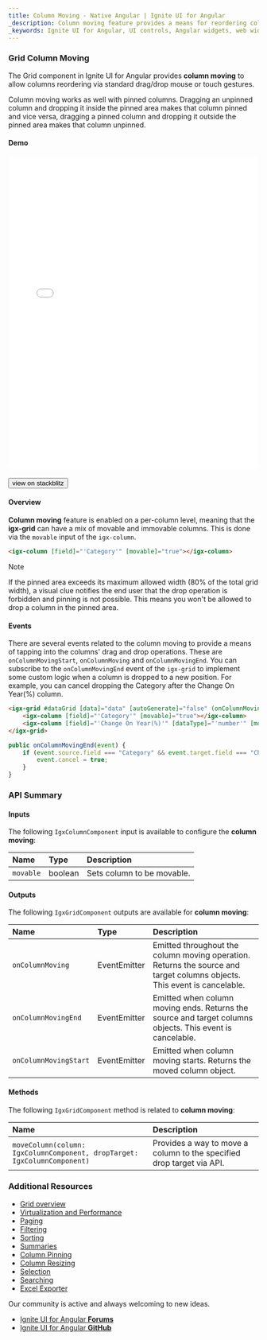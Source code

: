 ```yaml
---
title: Column Moving - Native Angular | Ignite UI for Angular
_description: Column moving feature provides a means for reordering columns interactively via a standard drag/drop mouse gesture.
_keywords: Ignite UI for Angular, UI controls, Angular widgets, web widgets, UI widgets, Angular, Native Angular Components Suite, Native Angular Controls, Native Angular Components Library, Angular Data Grid component, Angular Data Grid control, Native Angular Components, Angular Grid component, Angular Grid control, Angular High Performance Grid, Column Moving, Grid Column Moving, Angular Grid Column Moving, Angular column moving
---
```


### Grid Column Moving

The Grid component in Ignite UI for Angular provides **column moving** to allow columns reordering via standard drag/drop mouse or touch gestures.

Column moving works as well with pinned columns. Dragging an unpinned column and dropping it inside the pinned area makes that column pinned and vice versa, dragging a pinned column and dropping it outside the pinned area makes that column unpinned.

#### Demo

<div class="sample-container loading" style="height:630px">
    <iframe id="column-moving-sample-iframe" src='{environment:demosBaseUrl}/grid-moving-sample' width="100%" height="100%" seamless frameBorder="0" onload="onSampleIframeContentLoaded(this);"></iframe>
</div>
<br/>
<div>
<button data-localize="stackblitz" class="stackblitz-btn" data-iframe-id="column-moving-sample-iframe" data-demos-base-url="{environment:demosBaseUrl}">view on stackblitz</button>
</div>
<div class="divider--half"></div>

#### Overview
**Column moving** feature is enabled on a per-column level, meaning that the **igx-grid** can have a mix of movable and immovable columns. This is done via the `movable` input of the `igx-column`.

```html
<igx-column [field]="'Category'" [movable]="true"></igx-column>
```

> [!NOTE]
> If the pinned area exceeds its maximum allowed width (80% of the total grid width), a visual clue notifies the end user that the drop operation is forbidden and pinning is not possible. This means you won't be allowed to drop a column in the pinned area.

#### Events
There are several events related to the column moving to provide a means of tapping into the columns' drag and drop operations. These are `onColumnMovingStart`, `onColumnMoving` and `onColumnMovingEnd`. 
You can subscribe to the `onColumnMovingEnd` event of the `igx-grid` to implement some custom logic when a column is dropped to a new position. For example, you can cancel dropping the Category after the Change On Year(%) column.

```html
<igx-grid #dataGrid [data]="data" [autoGenerate]="false" (onColumnMovingEnd)="onColumnMovingEnd($event)">
    <igx-column [field]="'Category'" [movable]="true"></igx-column>
    <igx-column [field]="'Change On Year(%)'" [dataType]="'number'" [movable]="true" ></igx-column>
</igx-grid>
```

```typescript
public onColumnMovingEnd(event) {
    if (event.source.field === "Category" && event.target.field === "Change On Year(%)") {
        event.cancel = true;
    }
}
```

### API Summary

#### Inputs
The following `IgxColumnComponent` input is available to configure the **column moving**:

| Name | Type | Description |
| :--- | :--- | :--- |
|`movable`|boolean|Sets column to be movable.|

<div class="divider--half"></div>

#### Outputs
The following `IgxGridComponent` outputs are available for **column moving**:

| Name | Type | Description |
| :--- | :--- | :--- |
|`onColumnMoving`| EventEmitter |Emitted throughout the column moving operation. Returns the source and target columns objects. This event is cancelable.|
|`onColumnMovingEnd`| EventEmitter |Emitted when column moving ends. Returns the source and target columns objects. This event is cancelable.|
|`onColumnMovingStart`| EventEmitter |Emitted when column moving starts. Returns the moved column object.|

<div class="divider--half"></div>

#### Methods
The following `IgxGridComponent` method is related to **column moving**:

| Name | Description |
| :--- | :--- |
|`moveColumn(column: IgxColumnComponent, dropTarget: IgxColumnComponent)` | Provides a way to move a column to the specified drop target via API. |

<div class="divider--half"></div>

### Additional Resources
<div class="divider--half"></div>

* [Grid overview](grid.md)
* [Virtualization and Performance](grid_virtualization.md)
* [Paging](grid_paging.md)
* [Filtering](grid_filtering.md)
* [Sorting](grid_sorting.md)
* [Summaries](grid_summaries.md)
* [Column Pinning](grid_column_pinning.md)
* [Column Resizing](grid_column_resizing.md)
* [Selection](grid_selection.md)
* [Searching](grid_search.md)
* [Excel Exporter](exporter_excel.md)

<div class="divider--half"></div>
Our community is active and always welcoming to new ideas.

* [Ignite UI for Angular **Forums**](https://www.infragistics.com/community/forums/f/ignite-ui-for-angular)
* [Ignite UI for Angular **GitHub**](https://github.com/IgniteUI/igniteui-angular)
